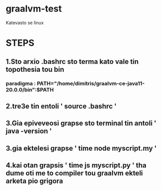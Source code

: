 # graalvm-test
Katevasto se linux

# STEPS

## 1.Sto arxio .bashrc sto terma kato vale tin topothesia tou bin 
### paradigma : PATH="/home/dimitris/graalvm-ce-java11-20.0.0/bin":$PATH

## 2.tre3e tin entoli ' source .bashrc '

## 3.Gia epiveveosi grapse sto terminal tin antoli ' java -version '

## 3.gia ektelesi grapse ' time node myscript.my '
## 4.kai otan grapsis ' time js myscript.py ' tha dume oti me to compiler tou graalvm ekteli arketa pio grigora 
